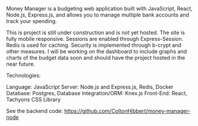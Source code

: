 Money Manager is a budgeting web application built with JavaScript, React, Node.js, Express.js, and allows you to manage multiple bank accounts and track your spending. 

This is project is still under construction and is not yet hosted. The site is fully mobile responsive. Sessions are enabled through Express-Session. Redis is used for caching. Security is implemented through b-crypt and other measures. 
I will be working on the dashboard to include graphs and charts of the budget data soon and should have the project hosted in the near future.

Technologies:

Language: JavaScript
Server:  Node.js and Express.js, Redis, Docker 
Database: Postgres, Database Integration/ORM: Knex.js
Front-End: React, Tachyons CSS Library 


See the backend code: https://github.com/ColtonHibbert/money-manager-node